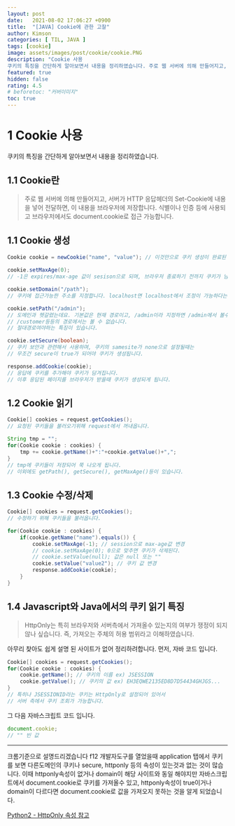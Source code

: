 ```yaml
---
layout: post
date:   2021-08-02 17:06:27 +0900
title:  "[JAVA] Cookie에 관한 고찰"
author: Kimson
categories: [ TIL, JAVA ]
tags: [cookie]
image: assets/images/post/cookie/cookie.PNG
description: "Cookie 사용
쿠키의 특징을 간단하게 알아보면서 내용을 정리하였습니다. 주로 웹 서버에 의해 만들어지고, 서버가 HTTP 응답헤더의 Set-Cookie에 내용을 넣어 전달하면, 이 내용을 브라우저에 저장합니다."
featured: true
hidden: false
rating: 4.5
# beforetoc: "커버이미지"
toc: true
---
```


# 1 Cookie 사용

쿠키의 특징을 간단하게 알아보면서 내용을 정리하였습니다.

## 1.1 Cookie란
> 주로 웹 서버에 의해 만들어지고, 서버가 HTTP 응답헤더의 Set-Cookie에 내용을 넣어 전달하면, 이 내용을 브라우저에 저장합니다.
>식별이나 인증 등에 사용되고 브라우저에서도 document.cookie로 접근 가능합니다.

## 1.1 Cookie 생성
```java
Cookie cookie = newCookie("name", "value"); // 이것만으로 쿠키 생성이 완료된 것이 아닙니다.
​
cookie.setMaxAge(0);
// -1은 expires/max-age 값이 sesison으로 되며, 브라우저 종료하기 전까지 쿠키가 남아있게 됩니다.

cookie.setDomain("/path");
// 쿠키에 접근가능한 주소를 지정합니다. localhost면 localhost에서 조정이 가능하다는 이야기입니다.

cookie.setPath("/admin");
// 도메인과 헷갈렸는데요. 기본값은 현재 경로이고, /admin이라 지정하면 /admin에서 볼수있지만
// /customer등등의 경로에서는 볼 수 없습니다.
// 절대경로여야하는 특징이 있습니다.

cookie.setSecure(boolean);
// 쿠키 보안과 관련해서 사용하며, 쿠키의 samesite가 none으로 설정될때는
// 무조건 secure이 true가 되어야 쿠키가 생성됩니다.

response.addCookie(cookie);
// 응답에 쿠키를 추가해야 쿠키가 담겨집니다.
// 이후 응답된 페이지를 브라우저가 받을때 쿠키가 생성되게 됩니다.
```

## 1.2 Cookie 읽기
```java
Cookie[] cookies = request.getCookies();
// 요청된 쿠키들을 불러오기위해 request에서 꺼내옵니다.

String tmp = "";
for(Cookie cookie : cookies) {
    tmp += cookie.getName()+":"+cookie.getValue()+",";
}
// tmp에 쿠키들이 저장되어 쭉 나오게 됩니다.
// 이외에도 getPath(), getSecure(), getMaxAge()등이 있습니다.
```

## 1.3 Cookie 수정/삭제
```java
Cookie[] cookies = request.getCookies();
// 수정하기 위해 쿠키들을 불러옵니다.

for(Cookie cookie : cookies) {
    if(cookie.getName("name").equals()) {
        cookie.setMaxAge(-1); // session으로 max-age값 변경
        // cookie.setMaxAge(0); 0으로 맞추면 쿠키가 삭제된다.
        // cookie.setValue(null); 값은 null 또는 ""
        cookie.setValue("value2"); // 쿠키 값 변경
        response.addCookie(cookie);
    }
}
```

## 1.4 Javascript와 Java에서의 쿠키 읽기 특징
>HttpOnly는 특히 브라우저와 서버측에서 가져올수 있는지의 여부가 쟁정이 되지 않나 싶습니다. 즉, 가져오는 주체의 허용 범위라고 이해하였습니다.

아무리 찾아도 쉽게 설명 된 사이트가 없어 정리하려합니다. 먼저, 자바 코드 입니다.

```java
Cookie[] cookies = request.getCookies();
for(Cookie cookie : cookies) {
    cookie.getName(); // 쿠키의 이름 ex) JSESSION
    cookie.getValue(); // 쿠키의 값 ex) EH3EQWE2135ED8D7D54434GHJGS...
}
// 특히나 JSESSIONID라는 쿠키는 HttpOnly로 설정되어 있어서
// 서버 측에서 쿠키 조회가 가능합니다.
```

그 다음 자바스크립트 코드 입니다.
```javascript
document.cookie;
// "" 빈 값
```
---
크롬기준으로 설명드리겠습니다
f12 개발자도구를 열었을때 application 탭에서 쿠키를 보면 다른도메인의 쿠키나 secure, httponly 등의 속성이 있는것과 없는 것이 많습니다.
이때 httponly속성이 없거나 domain이 해당 사이트와 동일 해야지만 자바스크립트에서 document.cookie로 쿠키를 가져올수 있고,
httponly속성이 true이거나 domain이 다르다면 document.cookie로 값을 가져오지 못하는 것을 알게 되었습니다.

[Python2 - HttpOnly 속성 참고](https://www.python2.net/questions-200084.htm)